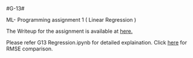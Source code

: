 #G-13#


ML- Programming assignment 1 ( Linear Regression )


The Writeup for the assignment is available at [here.](https://docs.google.com/document/d/1P4aQxNanx8t4GuhkO30hJhNYgLj1QKUK722mu5K_iD8/edit?usp=sharing)

Please refer G13 Regression.ipynb for detailed explaination.
Click [here](https://github.com/srikarpv/G-13-RMSE-Comparison-/blob/master/G13%20Regression.ipynb) for RMSE comparison.
